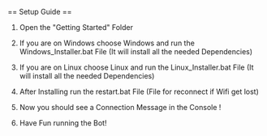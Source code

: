 == Setup Guide ==

1. Open the "Getting Started" Folder

2. If you are on Windows choose Windows and run the Windows_Installer.bat File (It will install all the needed Dependencies)

3. If you are on Linux choose Linux and run the Linux_Installer.bat File (It will install all the needed Dependencies)

4. After Installing run the restart.bat File (File for reconnect if Wifi get lost)

5. Now you should see a Connection Message in the Console !

6. Have Fun running the Bot!

